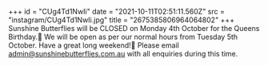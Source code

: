 +++
id = "CUg4Td1NwIi"
date = "2021-10-11T02:51:11.560Z"
src = "instagram/CUg4Td1NwIi.jpg"
title = "2675385806964064802"
+++
Sunshine Butterflies will be CLOSED on Monday 4th October for the Queens Birthday.👑 We will be open as per our normal hours from Tuesday 5th October. Have a great long weekend!🤩 Please email admin@sunshinebutterflies.com.au with all enquiries during this time.